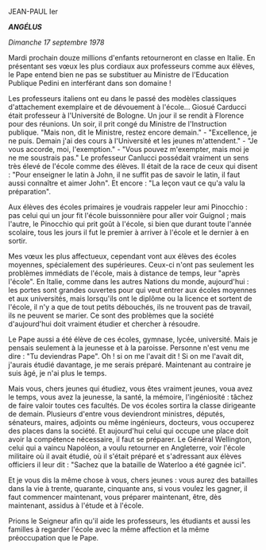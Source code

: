JEAN-PAUL Ier

***ANGÉLUS***

*Dimanche 17 septembre 1978*

Mardi prochain douze millions d'enfants retourneront en classe en Italie. En présentant ses vœux les plus cordiaux aux professeurs comme aux élèves, le Pape entend bien ne pas se substituer au Ministre de l'Education Publique Pedini en interférant dans son domaine !

Les professeurs italiens ont eu dans le passé des modèles classiques d'attachement exemplaire et de dévouement à l'école... Giosué Carducci était professeur à l'Université de Bologne. Un jour il se rendit à Florence pour des réunions. Un soir, il prit congé du Ministre de l'Instruction publique. "Mais non, dit le Ministre, restez encore demain." - "Excellence, je ne puis. Demain j'ai des cours à l'Université et les jeunes m'attendent." - "Je vous accorde, moi, l'exemption." - "Vous pouvez m'exempter, mais moi je ne me soustrais pas." Le professeur Canlucci possédait vraiment un sens très élevé de l'école comme des élèves. Il était de la race de ceux qui disent : "Pour enseigner le latin à John, il ne suffit pas de savoir le latin, il faut aussi connaître et aimer John". Et encore : "La leçon vaut ce qu'a valu la préparation".

Aux élèves des écoles primaires je voudrais rappeler leur ami Pinocchio : pas celui qui un jour fit l'école buissonnière pour aller voir Guignol ; mais l'autre, le Pinocchio qui prit goût à l'école, si bien que durant toute l'année scolaire, tous les jours il fut le premier à arriver à l'école et le dernier à en sortir.

Mes vœux les plus affectueux, cependant vont aux élèves des écoles moyennes, spécialement des supérieures. Ceux-ci n'ont pas seulement les problèmes immédiats de l'école, mais à distance de temps, leur "après l'école". En Italie, comme dans les autres Nations du monde, aujourd'hui : les portes sont grandes ouvertes pour qui veut entrer aux écoles moyennes et aux universités, mais lorsqu'ils ont le diplôme ou la licence et sortent de l'école, il n'y a que de tout petits débouchés, ils ne trouvent pas de travail, ils ne peuvent se marier. Ce sont des problèmes que la société d'aujourd'hui doit vraiment étudier et chercher à résoudre.

Le Pape aussi a été élève de ces écoles, gymnase, lycée, université. Mais je pensais seulement à la jeunesse et à la paroisse. Personne n'est venu me dire : "Tu deviendras Pape". Oh ! si on me l'avait dit ! Si on me l'avait dit, j'aurais étudié davantage, je me serais préparé. Maintenant au contraire je suis âgé, je n'ai plus le temps.

Mais vous, chers jeunes qui étudiez, vous êtes vraiment jeunes, voua avez le temps, vous avez la jeunesse, la santé, la mémoire, l'ingéniosité : tâchez de faire valoir toutes ces facultés. De vos écoles sortira la classe dirigeante de demain. Plusieurs d'entre vous deviendront ministres, députés, sénateurs, maires, adjoints ou même ingénieurs, docteurs, vous occuperez des places dans la société. Et aujourd'hui celui qui occupe une place doit avoir la compétence nécessaire, il faut se préparer. Le Général Wellington, celui qui a vaincu Napoléon, a voulu retourner en Angleterre, voir l'école militaire où il avait étudié, où il s'était préparé et s'adressant aux élèves officiers il leur dit : "Sachez que la bataille de Waterloo a été gagnée ici".

Et je vous dis la même chose à vous, chers jeunes : vous aurez des batailles dans la vie à trente, quarante, cinquante ans, si vous voulez les gagner, il faut commencer maintenant, vous préparer maintenant, être, dès maintenant, assidus à l'étude et à l'école.

Prions le Seigneur afin qu'il aide les professeurs, les étudiants et aussi les familles à regarder l'école avec la même affection et la même préoccupation que le Pape.